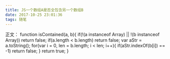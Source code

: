 ```yaml
---
title: JS一个数组A是否全包含另一个数组B
date: 2017-10-25 23:01:36
tags: 随笔
---
```

正文：
	function isContained(a, b){
	    if(!(a instanceof Array) || !(b instanceof Array)) return false;
	    if(a.length < b.length) return false;
	    var aStr = a.toString();
	    for(var i = 0, len = b.length; i < len; i++){
	       if(aStr.indexOf(b[i]) == -1) return false;
	    }
	    return true;
	}